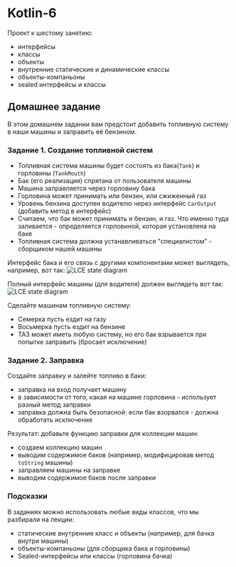 # Kotlin-6

Проект к шестому занятию: 
- интерфейсы 
- классы
- объекты
- внутренние статические и динамические классы
- объекты-компаньоны
- sealed интерфейсы и классы

## Домашнее задание

В этом домашнем задании вам предстоит добавить топливную систему в наши машины и заправить её 
бензином.

### Задание 1. Создание топливной систем

- Топливная система машины будет состоять из бака(`Tank`) и горловины (`TankMouth`)
- Бак (его реализация) спрятана от пользователя машины
- Машина заправляется через горловину бака
- Горловина может принимать или бензин, или сжиженный газ
- Уровень бензина доступен водителю через интерфейс `CarOutput` (добавить метод в интерфейс)
- Считаем, что бак может принимать и бензин, и газ. Что именно туда заливается - определяется 
  горловиной, которая установлена на баке
- Топливная система должна устанавливаться "специалистом" - сборщиком нашей машины

Интерфейс бака и его связь с другими компонентами может выглядеть, например, вот так:
![LCE state diagram](http://www.plantuml.com/plantuml/proxy?src=https://raw.githubusercontent.com/Android-Developer-Basic/Kotlin-6/master/doc/Tank.puml)

Полный интерфейс машины (для водителя) должен выглядеть вот так:
![LCE state diagram](http://www.plantuml.com/plantuml/proxy?src=https://raw.githubusercontent.com/Android-Developer-Basic/Kotlin-6/master/doc/Car.puml)

Сделайте машинам топливную систему:

- Семерка пусть ездит на газу
- Восьмерка пусть ездит на бензине
- ТАЗ может иметь любую систему, но его бак взрывается при попытке заправить (бросает исключение)

### Задание 2. Заправка

Создайте заправку и залейте топливо в баки:

- заправка на вход получает машину
- в зависимости от того, какая на машине горловина - использует разный метод заправки
- заправка должна быть безопасной: если бак взорвался - должна обработать исключение

Результат: добавьте функцию заправки для коллекции машин:

- создаем коллекцию машин
- выводим содержимое баков (например, модифицировав метод `toString` машины)
- заправляем машины на заправке
- выводим содержимое баков после заправки

### Подсказки
В заданиях можно использовать любые виды классов, что мы разбирали на лекции:

- статические внутренние класс и объекты (например, для бачка внутри машины)
- объекты-компаньоны (для сборщика бака и горловины)
- Sealed-интерфейсы или классы (горловина бачка)

